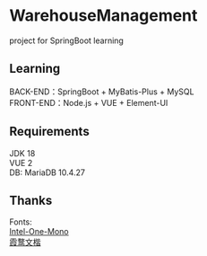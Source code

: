 # WarehouseManagement
project for SpringBoot learning  

## Learning
BACK-END：SpringBoot + MyBatis-Plus + MySQL  
FRONT-END：Node.js + VUE + Element-UI

<!--
## 学习过程
1. 配置并添加依赖
2. 创建数据库、设计表格
3. MyBatis、自动生成代码
4. 返回前端数据封装
5. VUE项目创建、倒入Element-UI
6. 页面布局设计，Container布局容器
7. 
8. -->

## Requirements
JDK 18  
VUE 2  
DB: MariaDB 10.4.27  

## Thanks
Fonts:  
[Intel-One-Mono](https://github.com/intel/intel-one-mono)  
[霞鹜文楷](https://github.com/lxgw/LxgwWenKai)  
